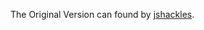 The Original Version can found by [jshackles](https://github.com/jshackles/idle_master_py/blob/master/Source/Idle%20Master%20Helper/idle-to-ready.py).